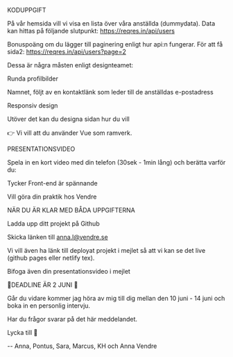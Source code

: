 KODUPPGIFT

På vår hemsida vill vi visa en lista över våra anställda (dummydata). Data kan hittas på följande slutpunkt: https://reqres.in/api/users

Bonuspoäng om du lägger till paginering enligt hur api:n fungerar.
För att få sida2: https://reqres.in/api/users?page=2

Dessa är några måsten enligt designteamet:

Runda profilbilder

Namnet, följt av en kontaktlänk som leder till de anställdas e-postadress

Responsiv design

Utöver det kan du designa sidan hur du vill

👉 Vi vill att du använder Vue som ramverk.

PRESENTATIONSVIDEO

Spela in en kort video med din telefon (30sek - 1min lång) och berätta varför du:

Tycker Front-end är spännande

Vill göra din praktik hos Vendre

NÄR DU ÄR KLAR MED BÅDA UPPGIFTERNA

Ladda upp ditt projekt på Github

Skicka länken till anna.l@vendre.se

Vi vill även ha länk till deployat projekt i mejlet så att vi kan se det live (github pages eller netlify tex).

Bifoga även din presentationsvideo i mejlet

👊DEADLINE ÄR 2 JUNI 👊

Går du vidare kommer jag höra av mig till dig mellan den 10 juni - 14 juni och boka in en personlig intervju.

Har du frågor svarar på det här meddelandet.

Lycka till 🌟

--
Anna, Pontus, Sara, Marcus, KH och Anna
Vendre
